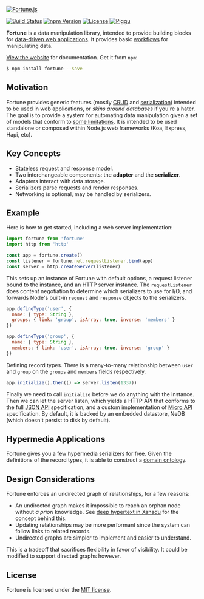 [![Fortune.js](https://fortunejs.github.io/fortune-website/assets/fortune_logo.svg)](http://fortunejs.com)

[![Build Status](https://img.shields.io/travis/fortunejs/fortune/rewrite.svg?style=flat-square)](https://travis-ci.org/fortunejs/fortune)
[![npm Version](https://img.shields.io/npm/v/fortune.svg?style=flat-square)](https://www.npmjs.com/package/fortune)
[![License](https://img.shields.io/npm/l/fortune.svg?style=flat-square)](https://www.npmjs.com/package/fortune)
[![Piggu](https://img.shields.io/badge/pigs-flying-fca889.svg?style=flat-square)](http://fortunejs.com)

**Fortune** is a data manipulation library, intended to provide building blocks for [data-driven web applications](https://groups.drupal.org/node/143074). It provides basic [workflows](https://en.wikipedia.org/wiki/Workflow) for manipulating data.

[View the website](http://fortunejs.com) for documentation. Get it from `npm`:

```sh
$ npm install fortune --save
```


## Motivation

Fortune provides generic features (mostly [CRUD](https://en.wikipedia.org/wiki/Create,_read,_update_and_delete) and [serialization](https://en.wikipedia.org/wiki/Serialization)) intended to be used in web applications, or *skins around databases* if you're a hater. The goal is to provide a system for automating data manipulation given a set of models that conform to [some limitations](https://github.com/fortunejs/fortune/blob/rewrite/lib/index.js#L113-L150). It is intended to be used standalone or composed within Node.js web frameworks (Koa, Express, Hapi, etc).


## Key Concepts

- Stateless request and response model.
- Two interchangeable components: the **adapter** and the **serializer**.
- Adapters interact with data storage.
- Serializers parse requests and render responses.
- Networking is optional, may be handled by serializers.


## Example

Here is how to get started, including a web server implementation:

```js
import fortune from 'fortune'
import http from 'http'

const app = fortune.create()
const listener = fortune.net.requestListener.bind(app)
const server = http.createServer(listener)
```

This sets up an instance of Fortune with default options, a request listener bound to the instance, and an HTTP server instance. The `requestListener` does content negotiation to determine which serializers to use for I/O, and forwards Node's built-in `request` and `response` objects to the serializers.

```js
app.defineType('user', {
  name: { type: String },
  groups: { link: 'group', isArray: true, inverse: 'members' }
})

app.defineType('group', {
  name: { type: String },
  members: { link: 'user', isArray: true, inverse: 'group' }
})
```

Defining record types. There is a many-to-many relationship between `user` and `group` on the `groups` and `members` fields respectively.

```js
app.initialize().then(() => server.listen(1337))
```

Finally we need to call `initialize` before we do anything with the instance. Then we can let the server listen, which yields a HTTP API that conforms to the full [JSON API](http://jsonapi.org) specification, and a custom implementation of [Micro API](http://micro-api.org) specification. By default, it is backed by an embedded datastore, NeDB (which doesn't persist to disk by default).


## Hypermedia Applications

Fortune gives you a few hypermedia serializers for free. Given the definitions of the record types, it is able to construct a [domain ontology](https://en.wikipedia.org/wiki/Ontology_(information_science)#Domain_ontology).


## Design Considerations

Fortune enforces an undirected graph of relationships, for a few reasons:

- An undirected graph makes it impossible to reach an orphan node without *a priori* knowledge. See [deep hypertext in Xanadu](http://xanadu.com/xuTheModel/) for the concept behind this.
- Updating relationships may be more performant since the system can follow links to related records.
- Undirected graphs are simpler to implement and easier to understand.

This is a tradeoff that sacrifices flexibility in favor of visibility. It could be modified to support directed graphs however.


## License

Fortune is licensed under the [MIT license](https://raw.githubusercontent.com/fortunejs/fortune/rewrite/LICENSE).
